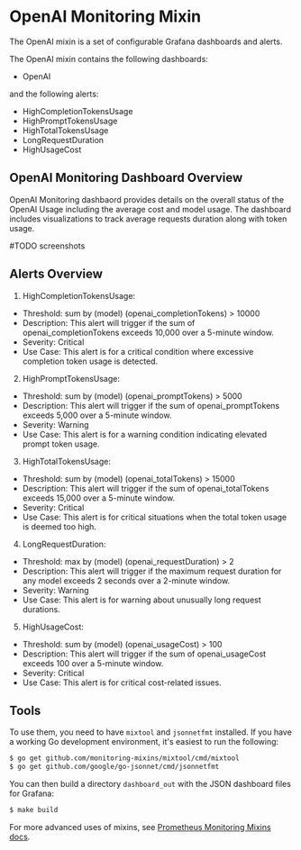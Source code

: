 # OpenAI Monitoring Mixin

The OpenAI mixin is a set of configurable Grafana dashboards and alerts.

The OpenAI mixin contains the following dashboards:

- OpenAI

and the following alerts:

- HighCompletionTokensUsage
- HighPromptTokensUsage
- HighTotalTokensUsage
- LongRequestDuration
- HighUsageCost

## OpenAI Monitoring Dashboard Overview
OpenAI Monitoring dashbaord provides details on the overall status of the OpenAI Usage including the average cost and model usage. The dashboard includes visualizations to track average requests duration along with token usage.

#TODO screenshots

## Alerts Overview
1. HighCompletionTokensUsage:

- Threshold: sum by (model) (openai_completionTokens) > 10000
- Description: This alert will trigger if the sum of openai_completionTokens exceeds 10,000 over a 5-minute window.
- Severity: Critical
- Use Case: This alert is for a critical condition where excessive completion token usage is detected. 

2. HighPromptTokensUsage:

- Threshold: sum by (model) (openai_promptTokens) > 5000
- Description: This alert will trigger if the sum of openai_promptTokens exceeds 5,000 over a 5-minute window.
- Severity: Warning
- Use Case: This alert is for a warning condition indicating elevated prompt token usage.

3. HighTotalTokensUsage:

- Threshold: sum by (model) (openai_totalTokens) > 15000
- Description: This alert will trigger if the sum of openai_totalTokens exceeds 15,000 over a 5-minute window.
- Severity: Critical
- Use Case: This alert is for critical situations when the total token usage is deemed too high. 

4. LongRequestDuration:

- Threshold: max by (model) (openai_requestDuration) > 2
- Description: This alert will trigger if the maximum request duration for any model exceeds 2 seconds over a 2-minute window.
- Severity: Warning
- Use Case: This alert is for warning about unusually long request durations. 

5. HighUsageCost:

- Threshold: sum by (model) (openai_usageCost) > 100
- Description: This alert will trigger if the sum of openai_usageCost exceeds 100 over a 5-minute window.
- Severity: Critical
- Use Case: This alert is for critical cost-related issues.

## Tools
To use them, you need to have `mixtool` and `jsonnetfmt` installed. If you have a working Go development environment, it's easiest to run the following:

```bash
$ go get github.com/monitoring-mixins/mixtool/cmd/mixtool
$ go get github.com/google/go-jsonnet/cmd/jsonnetfmt
```

You can then build a directory `dashboard_out` with the JSON dashboard files for Grafana:

```bash
$ make build
```

For more advanced uses of mixins, see [Prometheus Monitoring Mixins docs](https://github.com/monitoring-mixins/docs).
